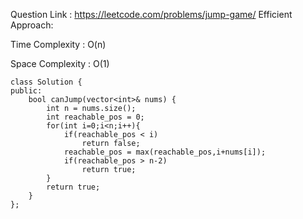 Question Link : https://leetcode.com/problems/jump-game/
Efficient Approach:

Time Complexity : O(n)

Space Complexity : O(1)

    class Solution {
    public:
        bool canJump(vector<int>& nums) {
            int n = nums.size();
            int reachable_pos = 0;
            for(int i=0;i<n;i++){
                if(reachable_pos < i)
                    return false;
                reachable_pos = max(reachable_pos,i+nums[i]);
                if(reachable_pos > n-2)
                    return true;
            }
            return true;
        }
    };